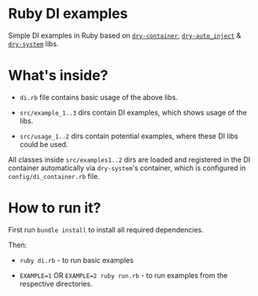 # Ruby DI examples

Simple DI examples in Ruby based on
[`dry-container`](https://dry-rb.org/gems/dry-container/),
[`dry-auto_inject`](https://dry-rb.org/gems/dry-auto_inject/) &
[`dry-system`](https://dry-rb.org/gems/dry-system/) libs.

# What's inside?
- `di.rb` file contains basic usage of the above libs.

- `src/example_1..3` dirs contain DI examples, which shows usage of the libs.

- `src/usage_1..2` dirs contain potential examples, where these DI libs could be used.

All classes inside `src/examples1..2` dirs are loaded and registered in the DI container
automatically via `dry-system`'s container, which is configured in `config/di_container.rb` file. 

# How to run it?

First run `bundle install` to install all required dependencies.

Then:
- `ruby di.rb` - to run basic examples

- `EXAMPLE=1` OR `EXAMPLE=2 ruby run.rb` - to run examples from the respective directories.
